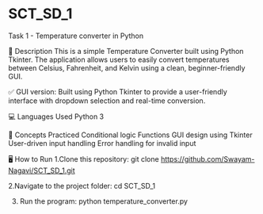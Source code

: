 # SCT_SD_1
Task 1 -  Temperature converter in Python

📜 Description
    This is a simple Temperature Converter built using Python Tkinter.
    The application allows users to easily convert temperatures between Celsius, Fahrenheit, and Kelvin using a clean, beginner-friendly GUI.

✅ GUI version: Built using Python Tkinter to provide a user-friendly interface with dropdown selection and real-time conversion.

💻 Languages Used
    Python 3

🧠 Concepts Practiced
    Conditional logic
    Functions
    GUI design using Tkinter
    User-driven input handling
    Error handling for invalid input

🖥 How to Run
1.Clone this repository:
    git clone https://github.com/Swayam-Nagavi/SCT_SD_1.git
    
2.Navigate to the project folder:
    cd SCT_SD_1
    
3. Run the program:
    python temperature_converter.py

